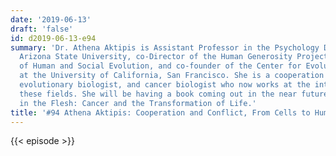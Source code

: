 ```yaml
---
date: '2019-06-13'
draft: 'false'
id: d2019-06-13-e94
summary: 'Dr. Athena Aktipis is Assistant Professor in the Psychology Department at
  Arizona State University, co-Director of the Human Generosity Project and Director
  of Human and Social Evolution, and co-founder of the Center for Evolution and Cancer
  at the University of California, San Francisco. She is a cooperation theorist, theoretical
  evolutionary biologist, and cancer biologist who now works at the intersection of
  these fields. She will be having a book coming out in the near future, Evolution
  in the Flesh: Cancer and the Transformation of Life.'
title: '#94 Athena Aktipis: Cooperation and Conflict, From Cells to Human Societies'
---
```

{{< episode >}}
